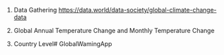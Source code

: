 1. Data Gathering
https://data.world/data-society/global-climate-change-data

2. Global Annual Temperature Change and Monthly Temperature Change

3. Country Level# GlobalWamingApp
